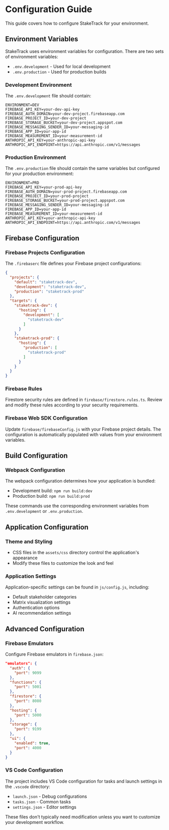 # Configuration Guide

This guide covers how to configure StakeTrack for your environment.

## Environment Variables

StakeTrack uses environment variables for configuration. There are two sets of environment variables:

- `.env.development` - Used for local development
- `.env.production` - Used for production builds

### Development Environment

The `.env.development` file should contain:

```
ENVIRONMENT=DEV
FIREBASE_API_KEY=your-dev-api-key
FIREBASE_AUTH_DOMAIN=your-dev-project.firebaseapp.com
FIREBASE_PROJECT_ID=your-dev-project
FIREBASE_STORAGE_BUCKET=your-dev-project.appspot.com
FIREBASE_MESSAGING_SENDER_ID=your-messaging-id
FIREBASE_APP_ID=your-app-id
FIREBASE_MEASUREMENT_ID=your-measurement-id
ANTHROPIC_API_KEY=your-anthropic-api-key
ANTHROPIC_API_ENDPOINT=https://api.anthropic.com/v1/messages
```

### Production Environment

The `.env.production` file should contain the same variables but configured for your production environment:

```
ENVIRONMENT=PRD
FIREBASE_API_KEY=your-prod-api-key
FIREBASE_AUTH_DOMAIN=your-prod-project.firebaseapp.com
FIREBASE_PROJECT_ID=your-prod-project
FIREBASE_STORAGE_BUCKET=your-prod-project.appspot.com
FIREBASE_MESSAGING_SENDER_ID=your-messaging-id
FIREBASE_APP_ID=your-app-id
FIREBASE_MEASUREMENT_ID=your-measurement-id
ANTHROPIC_API_KEY=your-anthropic-api-key
ANTHROPIC_API_ENDPOINT=https://api.anthropic.com/v1/messages
```

## Firebase Configuration

### Firebase Projects Configuration

The `.firebaserc` file defines your Firebase project configurations:

```json
{
  "projects": {
    "default": "staketrack-dev",
    "development": "staketrack-dev",
    "production": "staketrack-prod"
  },
  "targets": {
    "staketrack-dev": {
      "hosting": {
        "development": [
          "staketrack-dev"
        ]
      }
    },
    "staketrack-prod": {
      "hosting": {
        "production": [
          "staketrack-prod"
        ]
      }
    }
  }
}
```

### Firebase Rules

Firestore security rules are defined in `firebase/firestore.rules.ts`. Review and modify these rules according to your security requirements.

### Firebase Web SDK Configuration

Update `firebase/firebaseConfig.js` with your Firebase project details. The configuration is automatically populated with values from your environment variables.

## Build Configuration

### Webpack Configuration

The webpack configuration determines how your application is bundled:

- Development build: `npm run build:dev`
- Production build: `npm run build:prod`

These commands use the corresponding environment variables from `.env.development` or `.env.production`.

## Application Configuration

### Theme and Styling

- CSS files in the `assets/css` directory control the application's appearance
- Modify these files to customize the look and feel

### Application Settings

Application-specific settings can be found in `js/config.js`, including:

- Default stakeholder categories
- Matrix visualization settings
- Authentication options
- AI recommendation settings

## Advanced Configuration

### Firebase Emulators

Configure Firebase emulators in `firebase.json`:

```json
"emulators": {
  "auth": {
    "port": 9099
  },
  "functions": {
    "port": 5001
  },
  "firestore": {
    "port": 8080
  },
  "hosting": {
    "port": 5000
  },
  "storage": {
    "port": 9199
  },
  "ui": {
    "enabled": true,
    "port": 4000
  }
}
```

### VS Code Configuration

The project includes VS Code configuration for tasks and launch settings in the `.vscode` directory:

- `launch.json` - Debug configurations
- `tasks.json` - Common tasks
- `settings.json` - Editor settings

These files don't typically need modification unless you want to customize your development workflow. 